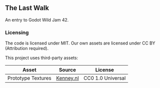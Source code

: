 ## The Last Walk
An entry to Godot Wild Jam 42.

### Licensing
The code is licensed under MIT.
Our own assets are licensed under CC BY (Attribution required).

This project uses third-party assets:

| Asset | Source | License |
| ------ | ------ | ------ |
| Prototype Textures | [Kenney.nl](https://www.kenney.nl/assets/prototype-textures) | CC0 1.0 Universal |